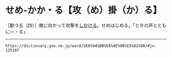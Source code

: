 # せめ‐かか・る【攻（め）掛（か）る】

［動ラ五（四）］敵に向かって攻撃を[しかける](しかける（仕掛ける）)。せめはじめる。「ときの声とともに―・る」

---
`https://dictionary.goo.ne.jp/word/%E6%94%BB%E6%8E%9B%E3%82%8B/#jn-125187`